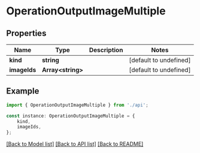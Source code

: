 # OperationOutputImageMultiple


## Properties

Name | Type | Description | Notes
------------ | ------------- | ------------- | -------------
**kind** | **string** |  | [default to undefined]
**imageIds** | **Array&lt;string&gt;** |  | [default to undefined]

## Example

```typescript
import { OperationOutputImageMultiple } from './api';

const instance: OperationOutputImageMultiple = {
    kind,
    imageIds,
};
```

[[Back to Model list]](../README.md#documentation-for-models) [[Back to API list]](../README.md#documentation-for-api-endpoints) [[Back to README]](../README.md)
